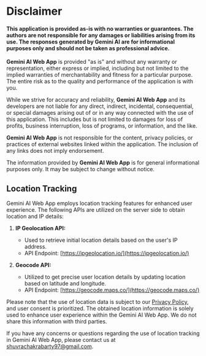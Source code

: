 # Disclaimer

#### This application is provided as-is with no warranties or guarantees. The authors are not responsible for any damages or liabilities arising from its use. The responses generated by Gemini AI are for informational purposes only and should not be taken as professional advice.

**Gemini AI Web App** is provided "as is" and without any warranty or representation, either express or implied, including but not limited to the implied warranties of merchantability and fitness for a particular purpose. The entire risk as to the quality and performance of the application is with you.

While we strive for accuracy and reliability, **Gemini AI Web App** and its developers are not liable for any direct, indirect, incidental, consequential, or special damages arising out of or in any way connected with the use of this application. This includes but is not limited to damages for loss of profits, business interruption, loss of programs, or information, and the like.

**Gemini AI Web App** is not responsible for the content, privacy policies, or practices of external websites linked within the application. The inclusion of any links does not imply endorsement.

The information provided by **Gemini AI Web App** is for general informational purposes only. It may be subject to change without notice.

## Location Tracking

Gemini AI Web App employs location tracking features for enhanced user experience. The following APIs are utilized on the server side to obtain location and IP details:

1. **IP Geolocation API:**

   - Used to retrieve initial location details based on the user's IP address.
   - API Endpoint: [https://ipgeolocation.io/](https://ipgeolocation.io/)

2. **Geocode API:**
   - Utilized to get precise user location details by updating location based on latitude and longitude.
   - API Endpoint: [https://geocode.maps.co/](https://geocode.maps.co/)

Please note that the use of location data is subject to our [Privacy Policy](https://github.com/shuvra-matrix/Gemini-Ai--MERN/blob/main/PRIVACY-POLICY.md), and user consent is prioritized. The obtained location information is solely used to enhance user experience within the Gemini AI Web App. We do not share this information with third parties.

If you have any concerns or questions regarding the use of location tracking in Gemini AI Web App, please contact us at [shuvrachakrabarty97@gmail.com](shuvrachakrabarty97@gmail.com).
